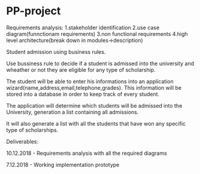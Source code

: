 # PP-project
Requirements analysis:
1.stakeholder identification
2.use case diagram(funnctionam requirements)
3.non functional requirements
4.high level architecture(break down in modules->description)

Student admission using business rules.

Use bussiness rule to decide if a student is admissed into the university and wheather or not they are eligible for any type of scholarship.

The student will be able to enter his informations into an application wizard(name,address,email,telephone,grades). This information will be stored into a database in order to keep track of every student.

The application will determine which students will be admissed into the University, generation a list containing all admissions.

It will also generate a list with all the students that have won any specific type of scholarships.

Deliverables:

10.12.2018 - Requirements analysis with all the required diagrams

7.12.2018 - Working implementation prototype
